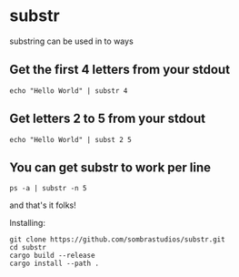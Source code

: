 # substr

substring can be used in to ways

## Get the first 4 letters from your stdout

`echo "Hello World" | substr 4`

## Get letters 2 to 5 from your stdout
`echo "Hello World" | subst 2 5`

## You can get substr to work per line

`ps -a | substr -n 5` 

and that's it folks!

Installing:
```
git clone https://github.com/sombrastudios/substr.git 
cd substr 
cargo build --release
cargo install --path .
```
